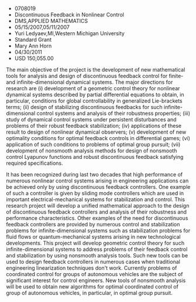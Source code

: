 
* 0708019
* Discontinuous Feedback in Nonlinear Control
* DMS,APPLIED MATHEMATICS
* 05/15/2007,05/11/2007
* Yuri Ledyaev,MI,Western Michigan University
* Standard Grant
* Mary Ann Horn
* 04/30/2011
* USD 150,055.00

The main objective of the project is the development of new mathematical tools
for analysis and design of discontinuous feedback control for finite- and
infinite-dimensional dynamical systems. The major directions for research are
(i) development of a geometric control theory for nonlinear dynamical systems
described by partial differential equations to obtain, in particular, conditions
for global controllability in generalized Lie-brackets terms; (ii) design of
stabilizing discontinuous feedbacks for such infinite-dimensional control
systems and analysis of their robustness properties; (iii) study of dynamical
control systems under persistent disturbances and problems of their robust
feedback stabilization; (iv) applications of these result to design of nonlinear
dynamical observers; (v) development of new optimality conditions for optimal
feedback controls in differential games; (vi) application of such conditions to
problems of optimal group pursuit; (vii) development of nonsmooth analysis
methods for design of nonsmooth control Lyapunov functions and robust
discontinuous feedback satisfying required specifications.

It has been recognized during last two decades that high performance of numerous
nonlinear control systems arising in engineering applications can be achieved
only by using discontinuous feedback controllers. One example of such a
controller is given by sliding mode controllers which are used in important
electrical-mechanical systems for stabilization and control. This research
project will develop a unified mathematical approach to the design of
discontinuous feedback controllers and analysis of their robustness and
performance characteristics. Other examples of the need for discontinuous
feedback controllers are provided by numerous control and stabilization problems
for infinite-dimensional systems such as stabilization problems for fluid flows
or quantum-mechanical systems arising in new technological developments. This
project will develop geometric control theory for such infinite-dimensional
systems to address problems of their feedback control and stabilization by using
nonsmooth analysis tools. Such new tools can be used to design feedback
controllers in numerous cases when traditional engineering linearization
techniques don't work. Currently problems of coordinated control for groups of
autonomous vehicles are the subject of significant interest for control
engineers. New tools of nonsmooth analysis will be used to obtain new algorithms
for optimal coordinated control of group of autonomous vehicles, in particular,
in optimal group pursuit.
